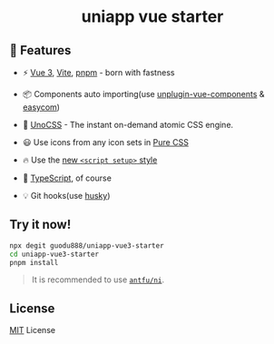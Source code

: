 <h1 align="center">uniapp vue starter</h1>

## 🚀 Features  

- ⚡️ [Vue 3](https://github.com/vuejs/core), [Vite](https://github.com/vitejs/vite), [pnpm](https://pnpm.io/) - born with fastness

- 📦 Components auto importing(use [unplugin-vue-components](https://github.com/antfu/unplugin-vue-components) & [easycom](https://zh.uniapp.dcloud.io/collocation/pages.html#easycom))

- 🎨 [UnoCSS](https://github.com/antfu/unocss) - The instant on-demand atomic CSS engine.

- 😃 Use icons from any icon sets in [Pure CSS](https://unocss.dev/presets/icons#icon-collection-customization)

- 🔥 Use the [new `<script setup>` style](https://github.com/vuejs/rfcs/pull/227)

- 🦾 [TypeScript](https://www.typescriptlang.org/), of course

- 💡 Git hooks(use [husky](https://github.com/typicode/husky))

## Try it now!

```bash
npx degit guodu888/uniapp-vue3-starter
cd uniapp-vue3-starter
pnpm install 
```

> It is recommended to use [`antfu/ni`](https://github.com/antfu/ni).


##  License

[MIT](./LICENSE) License